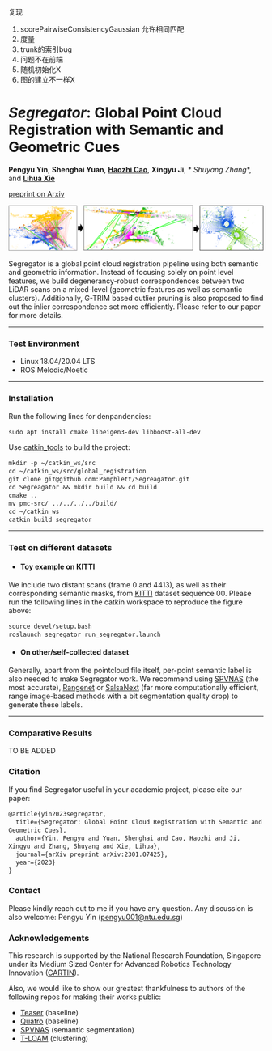 复现

1. scorePairwiseConsistencyGaussian 允许相同匹配
2. 度量
3. trunk的索引bug
4. 问题不在前端
5. 随机初始化X
6. 图的建立不一样X

# ***Segregator***: Global Point Cloud Registration with Semantic and Geometric Cues

**Pengyu Yin**, **Shenghai Yuan**, **[Haozhi Cao](https://www.researchgate.net/profile/Haozhi-Cao)**, **Xingyu Ji**, *
*Shuyang Zhang**, and **[Lihua Xie](https://dr.ntu.edu.sg/cris/rp/rp00784)**

[preprint on Arxiv](https://arxiv.org/abs/2301.07425)

![](assets/segregator_intro.png)

Segregator is a global point cloud registration pipeline using both semantic and geometric information. Instead of
focusing solely on point level features, we build degenerancy-robust correspondences between two LiDAR scans on a
mixed-level (geometric features as well as semantic clusters). Additionally, G-TRIM based outlier pruning is also
proposed to find out the inlier correspondence set more efficiently. Please refer to our paper for more details.

----

### Test Environment

* Linux 18.04/20.04 LTS
* ROS Melodic/Noetic

----

### Installation

Run the following lines for denpandencies:

```
sudo apt install cmake libeigen3-dev libboost-all-dev
```

Use [catkin_tools](https://catkin-tools.readthedocs.io/en/latest/) to build the project:

```
mkdir -p ~/catkin_ws/src
cd ~/catkin_ws/src/global_registration
git clone git@github.com:Pamphlett/Segreagator.git
cd Segreagator && mkdir build && cd build
cmake ..
mv pmc-src/ ../../../../build/
cd ~/catkin_ws
catkin build segregator 
```

----

### Test on different datasets

* #### Toy example on KITTI

We include two distant scans (frame 0 and 4413), as well as their corresponding semantic masks,
from [KITTI](https://www.cvlibs.net/datasets/kitti/) dataset sequence 00. Please run the following lines in the catkin
workspace to reproduce the figure above:

```
source devel/setup.bash
roslaunch segregator run_segregator.launch
```

* #### On other/self-collected dataset

Generally, apart from the pointcloud file itself, per-point semantic label is also needed to make Segregator work. We
recommend using [SPVNAS](https://github.com/mit-han-lab/spvnas/blob/master/README.md#news) (the most
accurate), [Rangenet](https://github.com/PRBonn/rangenet_lib)
or [SalsaNext](https://github.com/TiagoCortinhal/SalsaNext) (far more computationally efficient, range image-based
methods with a bit segmentation quality drop) to generate these labels.

----

### Comparative Results

TO BE ADDED

### Citation

If you find Segregator useful in your academic project, please cite our paper:

```
@article{yin2023segregator,
  title={Segregator: Global Point Cloud Registration with Semantic and Geometric Cues},
  author={Yin, Pengyu and Yuan, Shenghai and Cao, Haozhi and Ji, Xingyu and Zhang, Shuyang and Xie, Lihua},
  journal={arXiv preprint arXiv:2301.07425},
  year={2023}
}
```

### Contact

Please kindly reach out to me if you have any question. Any discussion is also welcome:
Pengyu Yin ([pengyu001@ntu.edu.sg]())

### Acknowledgements

This research is supported by the National Research Foundation, Singapore under its Medium Sized Center for Advanced
Robotics Technology Innovation ([CARTIN](https://www.ntu.edu.sg/cartin)).

Also, we would like to show our greatest thankfulness to authors of the following repos for making their works public:

* [Teaser](https://github.com/MIT-SPARK/TEASER-plusplus) (baseline)
* [Quatro](https://github.com/url-kaist/Quatro) (baseline)
* [SPVNAS](https://github.com/mit-han-lab/spvnas) (semantic segmentation)
* [T-LOAM](https://github.com/zpw6106/tloam) (clustering) 
